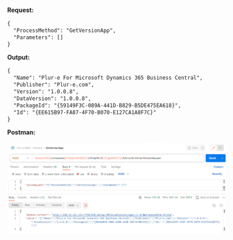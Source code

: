 **Request:**
```
{
  "ProcessMethod": "GetVersionApp",
  "Parameters": []
}
```

**Output:**

```
{
  "Name": "Plur-e For Microsoft Dynamics 365 Business Central",
  "Publisher": "Plur-e.com",
  "Version": "1.0.0.8",
  "DataVersion": "1.0.0.8",
  "PackageId": "{59149F3C-089A-441D-B829-B5DE475EA618}",
  "Id": "{EE615B97-FA87-4F70-B070-E127CA1A8F7C}"
}
```

**Postman:**

![image.png](/.attachments/image-d95fcef1-dec3-4bd3-aca6-2a6defce82fe.png)